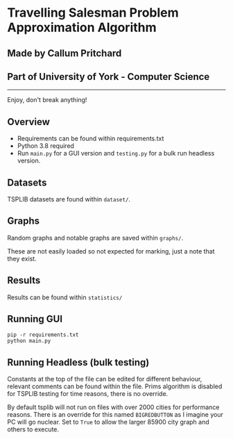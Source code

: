 # Travelling Salesman Problem Approximation Algorithm
## Made by Callum Pritchard
## Part of University of York - Computer Science
---
Enjoy, don't break anything!

## Overview
- Requirements can be found within requirements.txt
- Python 3.8 required 
- Run `main.py` for a GUI version and `testing.py` for a bulk run headless version.

## Datasets
TSPLIB datasets are found within `dataset/`.

## Graphs
Random graphs and notable graphs are saved within `graphs/`.

These are not easily loaded so not expected for marking, just a note that they exist.

## Results
Results can be found within `statistics/`

## Running GUI
`pip -r requirements.txt`  
`python main.py`

## Running Headless (bulk testing)
Constants at the top of the file can be edited for different behaviour, relevant comments can be found within the file.
Prims algorithm is disabled for TSPLIB testing for time reasons, there is no override.

By default tsplib will not run on files with over 2000 cities for performance reasons. There is an override for this named `BIGREDBUTTON` as I imagine your PC will go nuclear. Set to `True` to allow the larger 85900 city graph and others to execute.
